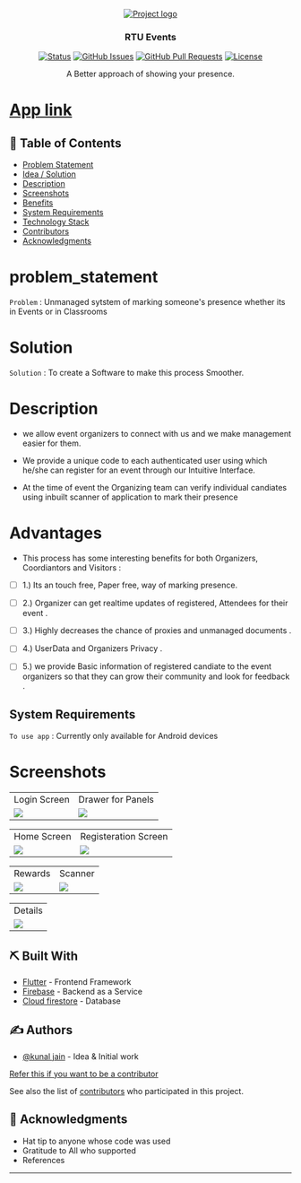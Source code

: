 
<p align="center">
  <a href="" rel="noopener">
 <img src="https://res.cloudinary.com/practicaldev/image/fetch/s--s2W_wOlh--/c_imagga_scale,f_auto,fl_progressive,h_420,q_auto,w_1000/https://dev-to-uploads.s3.amazonaws.com/uploads/articles/x0qr696jvvbnbexqpoj1.png" alt="Project logo"></a>
</p>
<h3 align="center">RTU Events</h3>

<div align="center">

  [![Status](https://img.shields.io/badge/status-active-success.svg)]() 
  [![GitHub Issues](https://img.shields.io/github/issues/kunaljainwin/student-activity-center.svg)](https://github.com/kunaljainwin/student-activity-center/issues)
  [![GitHub Pull Requests](https://img.shields.io/github/issues-pr/kunaljainwin/student-activity-center.svg)](https://github.com/kylelobo/https://github.com/kunaljainwin/student-activity-center/pulls)
  [![License](https://img.shields.io/badge/license-MIT-blue.svg)](/LICENSE)

</div>

<p align="center">A Better approach of showing your presence.
    <br> 
</p>


#  [App link](https://drive.google.com/file/d/1nGWsXw69W-nzGJI8fhhkfcJb0dM5LCTr/view?usp=sharing)

## 📝 Table of Contents
- [Problem Statement](#problem_statement)
- [Idea / Solution](#idea)
- [Description](#description)
- [Screenshots](#ss)
- [Benefits](#benefits)
- [System Requirements](#system)
- [Technology Stack](#tech_stack)
- [Contributors](#authors)
- [Acknowledgments](#acknowledgments)
<!-- - [Dependencies / Limitations](#limitations) -->
<!-- - [Future Scope](#future_scope) -->


# problem_statement <a name = "problem_statement"></a>
`Problem` : Unmanaged sytstem of marking someone's presence whether its in Events or in Classrooms

# Solution <a name="idea"></a>
`Solution` : To create a Software to make this process Smoother.

# Description <a name="description"></a>

- we allow event organizers to  connect with us and we make management easier for them.

- We provide a unique code to each authenticated user using which he/she can register for an event through our Intuitive Interface. 

- At the time of event the Organizing team can verify individual candiates using inbuilt scanner of application to mark their presence

# Advantages <a name="benefits"><a/>
- This process has some interesting benefits for both Organizers, Coordiantors  and Visitors :
- [ ] 1.) Its an touch free, Paper free, way of marking presence.
- [ ] 2.) Organizer can get realtime updates of registered, Attendees for their event .
- [ ] 3.) Highly decreases the chance of proxies and unmanaged documents .
- [ ] 4.) UserData and Organizers Privacy .
- [ ] 5.) we provide Basic information of registered candiate to the event organizers so that they can grow their community and look for feedback .



## System Requirements <a name="system"></a>
`To use app` : Currently only available for Android devices



<!-- ## ⛓️ Dependencies / Limitations <a name = "limitations"></a>
- What are the dependencies of your project?
- Describe each limitation in detailed but concise terms
- Explain why each limitation exists
- Provide the reasons why each limitation could not be overcome using the method(s) chosen to acquire.
- Assess the impact of each limitation in relation to the overall findings and conclusions of your project, and if 
appropriate, describe how these limitations could point to the need for further research.
 -->
<!-- ## 🚀 Future Scope <a name = "future_scope"></a>
Write about what you could not develop during the course of the Hackathon; and about what your project can achieve 
in the future. -->

<!-- ## 🏁 Getting Started <a name = "getting_started"></a>
These instructions will get you a copy of the project up and running on your local machine for development 
and testing purposes. See [deployment](#deployment) for notes on how to deploy the project on a live system.

### Prerequisites

What things you need to install the software and how to install them.

```
Give examples
```

### Installing

A step by step series of examples that tell you how to get a development env running.

Say what the step will be

```
Give the example
```

And repeat

```
until finished
```

## 🎈 Usage <a name="usage"></a>
Add notes about how to use the system. -->

# Screenshots <a name="ss"><a/>
  
<table>
  <tr>
    <td>  Login Screen</td>
     <td>  Drawer for Panels</td>
     </tr>
  <tr>
    <td><img src="https://dev-to-uploads.s3.amazonaws.com/uploads/articles/ydeiix5dzo5tj9y86hqq.png" ></td>
    <td><img src="https://dev-to-uploads.s3.amazonaws.com/uploads/articles/xqg4qdidbv3sljfb057b.png" ></td>
  
  </tr>
 </table>
<table>
  <tr>
    <td>  Home Screen</td>
     <td>  Registeration Screen</td>
     </tr>
  <tr>
    <td><img src="https://dev-to-uploads.s3.amazonaws.com/uploads/articles/8axm32fs9wlzqvl1euhh.jpeg" ></td>
    <td><img src="https://dev-to-uploads.s3.amazonaws.com/uploads/articles/f0m1kvzxuka9baha419e.jpeg" ></td>
  
  </tr>
 </table>

<table>
  <tr>
    <td>  Rewards</td>
    <td>  Scanner</td>
  </tr>
  <tr>
<td><img src="https://dev-to-uploads.s3.amazonaws.com/uploads/articles/rmydiyr6qd8fr99z73df.png"></td>
<td><img src="https://dev-to-uploads.s3.amazonaws.com/uploads/articles/he4kmpvrlera1lhfdkc7.jpeg"></td>

  </tr>
 </table>
  
  <table>
  <tr>
     <td>  Details</td>
  </tr>
  <tr>
<td><img src="https://user-images.githubusercontent.com/72144717/209308678-0af21947-a677-4ab2-bbbb-ebe2331dcbd2.png"></td>
<!-- <td><img src="https://dev-to-uploads.s3.amazonaws.com/uploads/articles/he4kmpvrlera1lhfdkc7.jpeg"></td> -->
  </tr>
 </table>

## ⛏️ Built With <a name = "tech_stack"></a>

- [Flutter](https://expressjs.com/) - Frontend Framework
- [Firebase](https://vuejs.org/) - Backend as a Service
- [Cloud firestore](https://firebase.google.com/docs/firestore) - Database 
  
## ✍️ Authors <a name = "authors"></a>
- [@kunal jain](https://github.com/kunaljainwin) - Idea & Initial work

 [Refer this if you want to be a contributor ](https://github.com/kunaljainwin/student-activity-center/blob/80ce2d38eb07871aba35c939561ca4d23b37cde6/contributors.md)

See also the list of [contributors](https://github.com//kunaljainwin/student-activity-center/contributors) 
who participated in this project.

## 🎉 Acknowledgments <a name = "acknowledgments"></a>
- Hat tip to anyone whose code was used
- Gratitude to All who supported
- References
  
---




